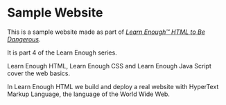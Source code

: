 # Sample Website
This is a sample website made as part of
[*Learn Enough™ HTML to Be Dangerous*](https://www.learnenough.com/html-tutorial/html_intro).

It is part 4 of the Learn Enough series.

Learn Enough HTML, Learn Enough CSS and Learn Enough Java Script cover the web basics.

In Learn Enough HTML we build and deploy a real website with HyperText Markup Language, the language of the World Wide Web. 
